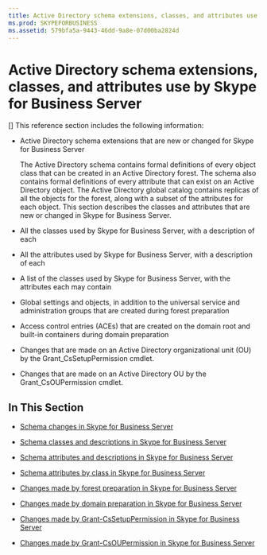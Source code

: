 ```yaml
---
title: Active Directory schema extensions, classes, and attributes use by Skype for Business Server
ms.prod: SKYPEFORBUSINESS
ms.assetid: 579bfa5a-9443-46dd-9a8e-07d00ba2824d
---
```



# Active Directory schema extensions, classes, and attributes use by Skype for Business Server
[]
This reference section includes the following information: 
  
    
    


- Active Directory schema extensions that are new or changed for Skype for Business Server
    
    The Active Directory schema contains formal definitions of every object class that can be created in an Active Directory forest. The schema also contains formal definitions of every attribute that can exist on an Active Directory object. The Active Directory global catalog contains replicas of all the objects for the forest, along with a subset of the attributes for each object. This section describes the classes and attributes that are new or changed in Skype for Business Server.
    
  
- All the classes used by Skype for Business Server, with a description of each
    
  
- All the attributes used by Skype for Business Server, with a description of each
    
  
- A list of the classes used by Skype for Business Server, with the attributes each may contain
    
  
- Global settings and objects, in addition to the universal service and administration groups that are created during forest preparation
    
  
- Access control entries (ACEs) that are created on the domain root and built-in containers during domain preparation
    
  
- Changes that are made on an Active Directory organizational unit (OU) by the Grant_CsSetupPermission cmdlet.
    
  
- Changes that are made on an Active Directory OU by the Grant_CsOUPermission cmdlet.
    
  

## In This Section


-  [Schema changes in Skype for Business Server](schema-changes-in-skype-for-business-server.md)
    
  
-  [Schema classes and descriptions in Skype for Business Server](schema-classes-and-descriptions-in-skype-for-business-server.md)
    
  
-  [Schema attributes and descriptions in Skype for Business Server](schema-attributes-and-descriptions-in-skype-for-business-server.md)
    
  
-  [Schema attributes by class in Skype for Business Server](schema-attributes-by-class-in-skype-for-business-server.md)
    
  
-  [Changes made by forest preparation in Skype for Business Server](changes-made-by-forest-preparation-in-skype-for-business-server.md)
    
  
-  [Changes made by domain preparation in Skype for Business Server](changes-made-by-domain-preparation-in-skype-for-business-server.md)
    
  
-  [Changes made by Grant-CsSetupPermission in Skype for Business Server](changes-made-by-grant-cssetuppermission-in-skype-for-business-server.md)
    
  
-  [Changes made by Grant-CsOUPermission in Skype for Business Server](changes-made-by-grant-csoupermission-in-skype-for-business-server.md)
    
  

